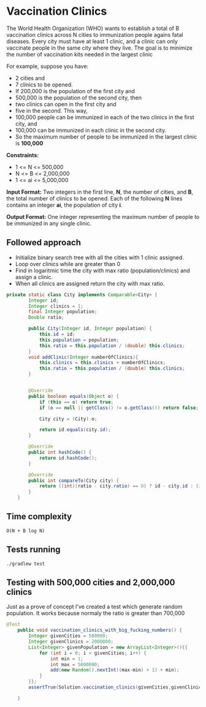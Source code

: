 # Vaccination Clinics

 The World Health Organization (WHO) wants to establish a total of B vaccination clinics across N cities to immunization people agains fatal diseases.
 Every city must have at least 1 clinic, and a clinic can only vaccinate people in the same city where they live. The goal is to minimize the number of
 vaccination kits needed in the largest clinic

 For example, suppose you have:
 * 2 cities and
 * 7 clinics to be opened.
 * If 200,000 is the population of the first city and
 * 500,000 is the population of the second city, then
 * two clinics can open in the first city and
 * five in the second. This way,
 * 100,000 people can be immunized in each of the two clinics in the first city, and
 * 100,000 can be immunized in each clinic in the second city.
 * So the maximum number of people to be immunized in the largest clinic is **100,000**

 **Constraints:**
 * 1 <= N <= 500,000
 * N <= B <= 2,000,000
 * 1 <= ai <= 5,000,000

 **Input Format:**
 Two integers in the first line, **N**, the number of cities, and **B**, the total number of clinics to be opened.
 Each of the following **N** lines contains an integer **ai**, the population of city **i**.

 **Output Format:**
 One integer representing the maximum number of people to be immunized in any single clinic.


## Followed approach

* Initialize binary search tree with all the cities with 1 clinic assigned.
* Loop over clinics while are greater than 0
* Find in logaritmic time the city with max ratio (population/clinics) and assign a clinic.
* When all clinics are assigned return the city with max ratio.

```java
private static class City implements Comparable<City> {
        Integer id;
        Integer clinics = 1;
        final Integer population;
        Double ratio;

        public City(Integer id, Integer population) {
            this.id = id;
            this.population = population;
            this.ratio = this.population / (double) this.clinics;
        }
        void addClinic(Integer numberOfClinics){
            this.clinics = this.clinics + numberOfClinics;
            this.ratio = this.population / (double) this.clinics;
        }


        @Override
        public boolean equals(Object o) {
            if (this == o) return true;
            if (o == null || getClass() != o.getClass()) return false;

            City city = (City) o;

            return id.equals(city.id);
        }

        @Override
        public int hashCode() {
            return id.hashCode();
        }

        @Override
        public int compareTo(City city) {
            return ((int)(ratio - city.ratio) == 0) ? id - city.id : (int)(ratio - city.ratio);
        }
    }
```

## Time complexity


```
O(N + B log N)
```

## Tests running

```
./gradlew test
```


## Testing with 500,000 cities and 2,000,000 clinics



Just as a prove of concept I've created a test which generate random population.
It works because normaly the ratio is greater than 700,000
```java
@Test
    public void vaccination_clinics_with_big_fucking_numbers() {
        Integer givenCities = 500000;
        Integer givenClinics = 2000000;
        List<Integer> givenPopulation = new ArrayList<Integer>(){{
            for (int i = 0; i < givenCities; i++) {
                int min = 1;
                int max = 5000000;
                add(new Random().nextInt((max-min) + 1) + min);
            }
        }};
        assertTrue(Solution.vaccination_clinics(givenCities,givenClinics,givenPopulation) > 700000);

    }
```